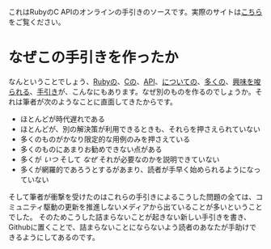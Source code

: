これはRubyのC APIのオンラインの手引きのソースです。実際のサイトは[こちら][io]をご覧ください。

[io]: http://silverhammermba.github.io/emberb

# なぜこの手引きを作ったか #

なんということでしょう、[Rubyの][c]、[Cの][b]、[API][a]、[についての][d]、[多くの][g]、[興味を唆られる][f]、[手引き][e]が、こんなにもあります。なぜ別のものを作るのでしょうか。それは筆者が次のようなことに直面してきたからです。

* ほとんどが時代遅れである
* ほとんどが、別の解決策が利用できるときも、それらを押さえられていない
* 多くのものがかなり限定的な用例のみを押さえている
* 多くのものにあまりお勧めできない点がある
* 多くが _いつ_ そして _なぜ_ それが必要なのかを説明できていない
* 多くが網羅的であろうとするがあまり、読者が手早く始められるようになっていない

そして筆者が衝撃を受けたのはこれらの手引きによるこうした問題の全ては、コミュニティ駆動の更新を推進しないメディアから出ていることが多いということでした。
そのためこうした詰まらないことが起きない新しい手引きを書き、Githubに置くことで、詰まらないことにならないよう読者のあなたが手助けできるようにしてあるのです。

[a]: http://clalance.blogspot.com/2011/01/writing-ruby-extensions-in-c-part-1.html
[b]: https://raw.githubusercontent.com/ruby/ruby/master/doc/extension.rdoc
[c]: http://blog.jacius.info/ruby-c-extension-cheat-sheet/
[d]: http://hugopl.github.io/2014/04/09/Embedding-Ruby-2.1-into-a-Cpp-application.html
[e]: https://gist.github.com/jefftrull/1305431
[f]: http://metaeditor.sourceforge.net/embed/
[g]: http://ruby-doc.com/docs/ProgrammingRuby/html/ext_ruby.html
